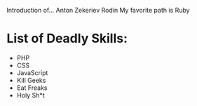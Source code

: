 Introduction of...
Anton Zekeriev Rodin
My favorite path is Ruby

List of Deadly Skills:
======================
* PHP
* CSS
* JavaScript
* Kill Geeks
* Eat Freaks
* Holy Sh*t
